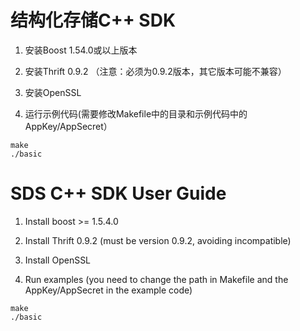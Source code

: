 结构化存储C++ SDK
========================
1. 安装Boost 1.54.0或以上版本

2. 安装Thrift 0.9.2 （注意：必须为0.9.2版本，其它版本可能不兼容）

3. 安装OpenSSL

4. 运行示例代码(需要修改Makefile中的目录和示例代码中的AppKey/AppSecret）
```
make
./basic
```


SDS C++ SDK User Guide
========================
1. Install boost >= 1.5.4.0

2. Install Thrift 0.9.2 (must be version 0.9.2, avoiding incompatible)

3. Install OpenSSL

3. Run examples (you need to change the path in Makefile and the AppKey/AppSecret in the example code)
```
make
./basic
```